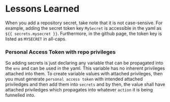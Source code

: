 # Lessons Learned

When you add a repository secret, take note that it is not case-sensive. For
example, adding the secret token key `MySecret` is accessible in the yaml as
`${{ secrets.mysecret }}`. Furthermore, in the github page, the token key is
listed as `MYSECRET` in all-caps.  

### Personal Access Token with repo privileges

So adding secrets is just declaring any variable that can be propagated into
the `env` and can be used in the yaml. This variable has no inherent privileges
attached into them. To create variable values with attached privileges, then 
you must generate `personal access token` with intended attached priviledges
and then add them into `secrets` and by then, the value shall have attached
priviledges which propagates into whatever `action` it is being funnelled into.
